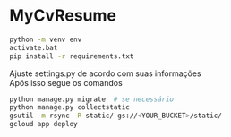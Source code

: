 # MyCvResume

```sh
python -m venv env
activate.bat
pip install -r requirements.txt
```
Ajuste settings.py de acordo com suas informações\
Após isso segue os comandos

```sh
python manage.py migrate  # se necessário
python manage.py collectstatic
gsutil -m rsync -R static/ gs://<YOUR_BUCKET>/static/
gcloud app deploy
```